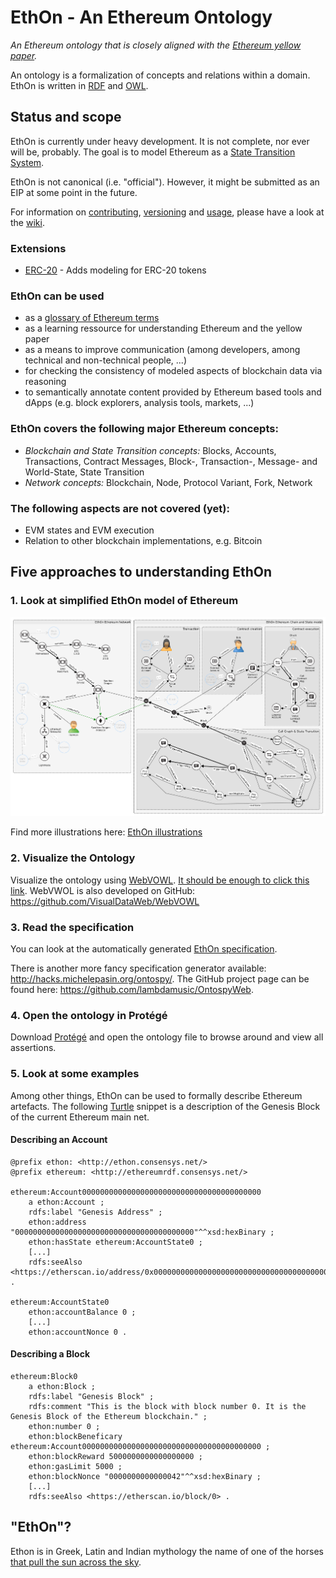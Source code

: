 # EthOn - An Ethereum Ontology
_An Ethereum ontology that is closely aligned with the [Ethereum yellow paper](https://github.com/ethereum/yellowpaper)._

An ontology is a formalization of concepts and relations within a domain.
EthOn is written in [RDF](https://de.wikipedia.org/wiki/Resource_Description_Framework) and [OWL](OWL).

## Status and scope
EthOn is currently under heavy development. It is not complete, nor ever will be, probably. The goal is to model Ethereum 
as a [State Transition System](https://en.wikipedia.org/wiki/Transition_system).

EthOn is not canonical (i.e. "official"). However, it might be submitted as an EIP at some point in the future.

For information on [contributing](https://github.com/ConsenSys/EthOn/wiki/How-to-contribute-to-EthOn), [versioning](https://github.com/ConsenSys/EthOn/wiki/Versioning-system) and [usage](https://github.com/ConsenSys/EthOn/wiki/Usage), please have a look at the [wiki](https://github.com/ConsenSys/EthOn/wiki).

### Extensions
* [ERC-20](ERC20) - Adds modeling for ERC-20 tokens

### EthOn can be used
* as a [glossary of Ethereum terms](EthOn_glossary.md)
* as a learning ressource for understanding Ethereum and the yellow paper
* as a means to improve communication (among developers, among technical and non-technical people, ...)
* for checking the consistency of modeled aspects of blockchain data via reasoning
* to semantically annotate content provided by Ethereum based tools and dApps (e.g. block explorers, analysis tools, markets, ...)

### EthOn covers the following major Ethereum concepts:
* _Blockchain and State Transition concepts:_ Blocks, Accounts, Transactions, Contract Messages, Block-, Transaction-, Message- and World-State, 
State Transition
* _Network concepts:_ Blockchain, Node, Protocol Variant, Fork, Network

### The following aspects are not covered (yet):
* EVM states and EVM execution
* Relation to other blockchain implementations, e.g. Bitcoin

## Five approaches to understanding EthOn
### 1. Look at simplified EthOn model of Ethereum
![EthOn model](doc_resources/img/EthOn_overview.png)

Find more illustrations here: [EthOn illustrations](EthOn_illustrations.md)

### 2. Visualize the Ontology
Visualize the ontology using [WebVOWL](http://vowl.visualdataweb.org/webvowl/).
[It should be enough to click this link](http://visualdataweb.de/webvowl/#iri=https://raw.githubusercontent.com/ConsenSys/ethereum-ontology/master/EthOn.rdf). 
WebVWOL is also developed on GitHub: https://github.com/VisualDataWeb/WebVOWL

### 3. Read the specification
You can look at the automatically generated [EthOn specification](https://consensys.github.io/EthOn/EthOn_spec.html).

There is another more fancy specification generator available: http://hacks.michelepasin.org/ontospy/. The GitHub project page can be found here: https://github.com/lambdamusic/OntospyWeb.

### 4. Open the ontology in Protégé
Download [Protégé](http://protege.stanford.edu/) and open the ontology file to browse around and view all assertions.

### 5. Look at some examples
Among other things, EthOn can be used to formally describe Ethereum artefacts. 
The following [Turtle](https://www.w3.org/TR/turtle/) snippet is a description of the Genesis Block of the current Ethereum main net.
#### Describing an Account
    @prefix ethon: <http://ethon.consensys.net/>
    @prefix ethereum: <http://ethereumrdf.consensys.net/>
    
    ethereum:Account0000000000000000000000000000000000000000
        a ethon:Account ;
        rdfs:label "Genesis Address" ;
        ethon:address "0000000000000000000000000000000000000000"^^xsd:hexBinary ;
        ethon:hasState ethereum:AccountState0 ;
        [...]
        rdfs:seeAlso <https://etherscan.io/address/0x0000000000000000000000000000000000000000> .
    
    ethereum:AccountState0
        ethon:accountBalance 0 ;
        [...]
        ethon:accountNonce 0 .
        

#### Describing a Block

    ethereum:Block0
        a ethon:Block ;
        rdfs:label "Genesis Block" ;
        rdfs:comment "This is the block with block number 0. It is the Genesis Block of the Ethereum blockchain." ;
        ethon:number 0 ;
        ethon:blockBeneficary ethereum:Account0000000000000000000000000000000000000000 ;
        ethon:blockReward 5000000000000000000 ;
        ethon:gasLimit 5000 ;
        ethon:blockNonce "0000000000000042"^^xsd:hexBinary ;
        [...]
        rdfs:seeAlso <https://etherscan.io/block/0> .

## "EthOn"?
Ethon is in Greek, Latin and Indian mythology the name of one of the horses [that pull the sun across the sky](https://books.google.de/books?id=mvLBAgAAQBAJ&pg=PA121&hl=en&q=ethon&f=false#v=snippet&q=ethon&f=false).
